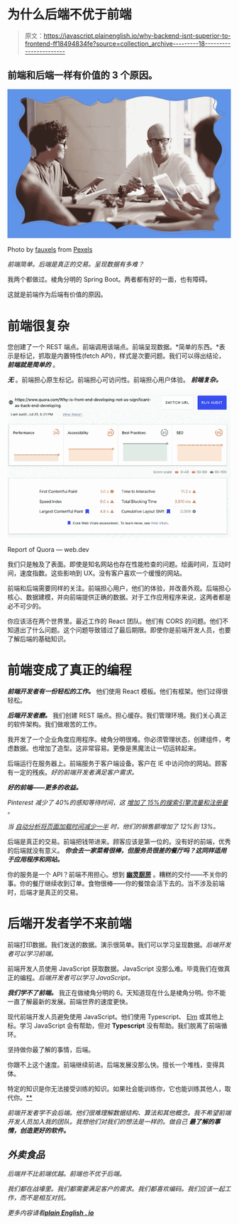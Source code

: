 # 为什么后端不优于前端

> 原文：<https://javascript.plainenglish.io/why-backend-isnt-superior-to-frontend-ff18494834fe?source=collection_archive---------18----------------------->

## 前端和后端一样有价值的 3 个原因。

![](img/70d216bcdec01d28917117dfc7e07208.png)

Photo by [fauxels](https://www.pexels.com/@fauxels?utm_content=attributionCopyText&utm_medium=referral&utm_source=pexels) from [Pexels](https://www.pexels.com/photo/photo-of-man-sitting-in-front-of-people-3184299/?utm_content=attributionCopyText&utm_medium=referral&utm_source=pexels)

*前端简单。后端是真正的交易。呈现数据有多难？*

我两个都做过。棱角分明的 Spring Boot。两者都有好的一面，也有障碍。

这就是前端作为后端有价值的原因。

# 前端很复杂

您创建了一个 REST 端点。前端调用该端点。前端呈现数据。*简单的东西。*表示是标记，抓取是内置特性(fetch API)，样式是次要问题。我们可以得出结论， ***前端就是简单的*** 。

***无*** 。前端担心原生标记。前端担心可访问性。前端担心用户体验。 ***前端复杂。***

![](img/9993ca79c7097f300c7f553f19337287.png)

Report of Quora — web.dev

我们只是触及了表面。即使是知名网站也存在性能检查的问题。绘画时间，互动时间，速度指数。这些影响到 UX。没有客户喜欢一个缓慢的网站。

前端和后端需要同样的关注。前端担心用户，他们的体验，并改善外观。后端担心核心、数据建模，并向前端提供正确的数据。对于工作应用程序来说，这两者都是必不可少的。

你应该活在两个世界里。最近工作的 React 团队。他们有 CORS 的问题。他们不知道出了什么问题。这个问题导致错过了最后期限。即使你是前端开发人员，也要了解后端的基础知识。

# 前端变成了真正的编程

***前端开发者有一份轻松的工作。*** 他们使用 React 模板。他们有框架。他们过得很轻松。

***后端开发者磨。*** 我们创建 REST 端点。担心缓存。我们管理环境。我们关心真正的软件架构。我们做艰苦的工作。

我开发了一个企业角度应用程序。棱角分明很难。你必须管理状态，创建组件，考虑数据。也增加了造型。这非常容易。更像是黑魔法让一切运转起来。

后端运行在服务器上。前端服务于客户端设备。客户在 IE 中访问你的网站。顾客有一定的残疾。*好的前端开发者满足客户需求。*

***好的前端——更多的收益。***

*Pinterest 减少了 40%的感知等待时间，这* [*增加了 15%的搜索引擎流量和注册量*](https://medium.com/@Pinterest_Engineering/driving-user-growth-with-performance-improvements-cfc50dafadd7) *。*[](https://web.dev/why-speed-matters/#performance-is-about-retaining-users)

*当* [*自动分析将页面加载时间减少一半*](https://www.digitalcommerce360.com/2010/08/19/web-accelerator-revs-conversion-and-sales-autoanything/) *时，他们的销售额增加了 12%到 13%。*[](https://web.dev/why-speed-matters/#performance-is-about-retaining-users)

后端是真正的交易。前端把钱带进来。顾客应该是第一位的。没有好的前端，优秀的后端就没有意义。 ***你会去一家菜肴很棒，但服务员很差的餐厅吗？这同样适用于应用程序和网站。***

你的服务是一个 API？前端不用担心。想到 [**幽灵厨房**](https://www.cloudkitchens.com/blog/ultimate-guide-to-ghost-kitchens-in-2021/) 。糟糕的交付——不关你的事。你的餐厅继续收到订单。食物很棒——你的餐馆会活下去的。当不涉及前端时，后端才是真正的交易。

# 后端开发者学不来前端

前端打印数据。我们发送的数据。演示很简单。我们可以学习呈现数据。*后端开发者可以学习前端。*

前端开发人员使用 JavaScript 获取数据。JavaScript 没那么难。毕竟我们在做真正的编程。*后端开发者可以学习 JavaScript。*

***我们学不了前端。*** 我正在做棱角分明的 6。天知道现在什么是棱角分明。你不能一直了解最新的发展。前端世界的速度更快。

现代前端开发人员避免使用 JavaScript。他们使用 Typescript、 [Elm](https://elm-lang.org/docs) 或其他上标。学习 JavaScript 会有帮助，但对 **Typescript** 没有帮助。我们脱离了前端循环。

坚持做你最了解的事情，后端。

你跟不上这个速度。前端继续前进。后端发展没那么快。擅长一个堆栈，变得具体。

特定的知识是你无法接受训练的知识。如果社会能训练你，它也能训练其他人，取代你。[**](https://twitter.com/naval/status/1002103360646823936)

*前端开发者学不会后端。他们很难理解数据结构、算法和其他概念。我不希望前端开发人员加入我的团队。我想他们对我们的想法是一样的。*做自己* ***最了解的事情，创造更好的软件。****

## *外卖食品*

*后端并不比前端优越。前端也不优于后端。*

*我们都在战壕里。我们都需要满足客户的需求。我们都喜欢编码。我们应该一起工作，而不是相互对抗。*

**更多内容请看*[***plain English . io***](http://plainenglish.io/)*